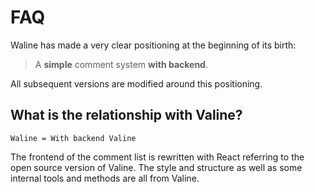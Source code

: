 # FAQ

Waline has made a very clear positioning at the beginning of its birth:

> A **simple** comment system **with backend**.

All subsequent versions are modified around this positioning.

## What is the relationship with Valine?

```
Waline = With backend Valine
```

The frontend of the comment list is rewritten with React referring to the open source version of Valine. The style and structure as well as some internal tools and methods are all from Valine.
